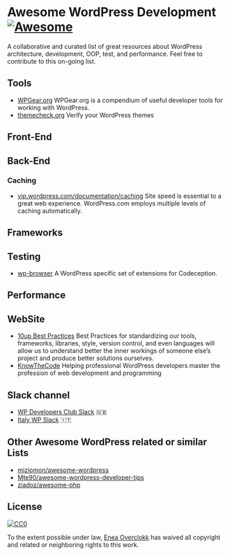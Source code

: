 # Awesome WordPress Development [![Awesome](https://cdn.rawgit.com/sindresorhus/awesome/d7305f38d29fed78fa85652e3a63e154dd8e8829/media/badge.svg)](https://github.com/sindresorhus/awesome)
A collaborative and curated list of great resources about WordPress architecture, development, OOP, test, and performance. Feel free to contribute to this on-going list.


## Tools

* [WPGear.org](http://wpgear.org/) WPGear.org is a compendium of useful developer tools for working with WordPress.
* [themecheck.org](http://themecheck.org/) Verify your WordPress themes

## Front-End

## Back-End

### Caching

* [vip.wordpress.com/documentation/caching](https://vip.wordpress.com/documentation/caching/) Site speed is essential to a great web experience. WordPress.com employs multiple levels of caching automatically.

## Frameworks

## Testing

* [wp-browser](https://github.com/lucatume/wp-browser) A WordPress specific set of extensions for Codeception.

## Performance

## WebSite

* [10up Best Practices](https://10up.github.io/Engineering-Best-Practices/) Best Practices for standardizing our tools, frameworks, libraries, style, version control, and even languages will allow us to understand better the inner workings of someone else’s project and produce better solutions ourselves.
* [KnowTheCode](https://knowthecode.io/) Helping professional WordPress developers master
the profession of web development and programming

## Slack channel

* [WP Developers Club Slack](https://wpdevelopersclub.slack.com/messages) :gb:
* [Italy WP Slack](https://italia-wp-community.slack.com/messages/dev) :it:

## Other Awesome WordPress related or similar Lists

* [miziomon/awesome-wordpress](https://github.com/miziomon/awesome-wordpress)
* [Mte90/awesome-wordpress-developer-tips](https://github.com/Mte90/awesome-wordpress-developer-tips)
* [ziadoz/awesome-php](https://github.com/ziadoz/awesome-php)

## License

[![CC0](https://i.creativecommons.org/p/zero/1.0/88x31.png)](https://creativecommons.org/publicdomain/zero/1.0/)

To the extent possible under law, [Enea Overclokk](http://www.overclokk.net) has waived all copyright and related or neighboring rights to this work.